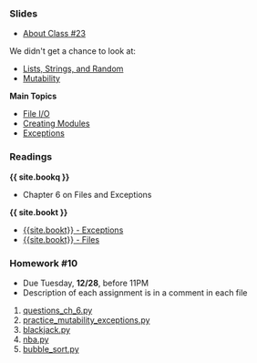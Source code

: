 <a name="class23"></a>

### Slides

* [About Class #23](classes/23/meta.html)


We didn't get a chance to look at: 

* [Lists, Strings, and Random](classes/20/lists_strings_random.html)
* [Mutability](classes/20/mutability.html)

__Main Topics__

* [File I/O](classes/23/files.html)
* [Creating Modules](classes/23/modules.html)
* [Exceptions](classes/23/exceptions.html)

<!--
__Optional__

* [Iterating With Indexes](classes/23/iterating_with_indexes.html)
* [Nested Loops, Nested Lists](classes/23/nested_loops.html)
* [List Comprehensions](classes/23/list_comprehensions.html)
-->

###  Readings

__{{ site.bookq }}__

* Chapter 6 on Files and Exceptions

__{{ site.bookt }}__

* [{{site.bookt}} - Exceptions](http://www.openbookproject.net/thinkcs/python/english3e/exceptions.html)
* [{{site.bookt}} - Files](http://www.openbookproject.net/thinkcs/python/english3e/files.html)

<a name="homework10"></a>


###  Homework #10

* Due Tuesday, __12/28__, before 11PM 
* Description of each assignment is in a comment in each file

1. [questions_ch_6.py](homework/hw10/questions_ch_6.py)
2. [practice_mutability_exceptions.py](homework/hw10/practice_mutability_exceptions.py)
3. [blackjack.py](homework/hw10/blackjack.py)
4. [nba.py](homework/hw10/nba.py)
5. [bubble_sort.py](homework/hw10/bubble_sort.py)
